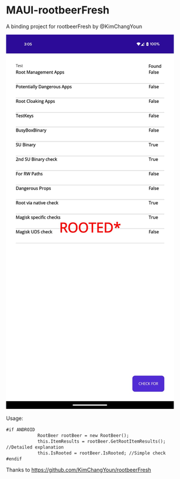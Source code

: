 # MAUI-rootbeerFresh
 A binding project for rootbeerFresh by @KimChangYoun

![Sample](https://raw.githubusercontent.com/Jon2G/RootbeerFresh-MAUI/main/screenshot.jpeg)

Usage:
```
#if ANDROID
            RootBeer rootBeer = new RootBeer();
            this.ItemResults = rootBeer.GetRootItemResults(); //Detailed explanation
            this.IsRooted = rootBeer.IsRooted; //Simple check
#endif
```

Thanks to https://github.com/KimChangYoun/rootbeerFresh
